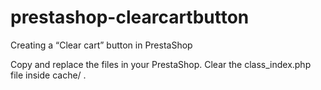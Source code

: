 # prestashop-clearcartbutton
Creating a “Clear cart” button in PrestaShop

Copy and replace the files in your PrestaShop. Clear the class_index.php file inside cache/ .
